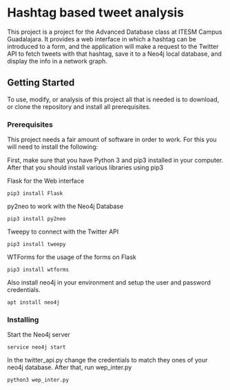 # Hashtag based tweet analysis

This project is a project for the Advanced Database class at ITESM Campus Guadalajara. It provides a web interface in which a hashtag can be introduced to a form, and the application will make a request to the Twitter API to fetch tweets with that hashtag, save it to a Neo4j local database, and display the info in a network graph.

## Getting Started

To use, modify, or analysis of this project all that is needed is to download, or clone the repository and install all prerequisites.

### Prerequisites

This project needs a fair amount of software in order to work.
For this you will need to install the following:

First, make sure that you have Python 3 and pip3 installed in your computer. After that you should install various libraries using pip3

Flask for the Web interface

```
pip3 install Flask

```

py2neo to work with the Neo4j Database

```
pip3 install py2neo

```

Tweepy to connect with the Twitter API

```
pip3 install tweepy

```

WTForms for the usage of the forms on Flask

```
pip3 install wtforms

```

Also install neo4j in your environment and setup the user and password credentials.

```
apt install neo4j
```

### Installing

Start the Neo4j server

```
service neo4j start
```

In the twitter_api.py change the credentials to match they ones of your neo4j database.
After that, run wep_inter.py

```
python3 wep_inter.py
```
